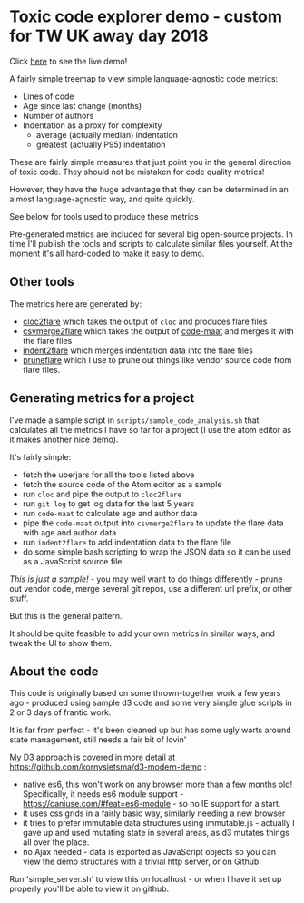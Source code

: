 # Toxic code explorer demo - custom for TW UK away day 2018

Click [here](https://kornysietsma.github.io/toxic-code-explorer-demo-twuk2018/index.html) to see the live demo!

A fairly simple treemap to view simple language-agnostic code metrics:

- Lines of code
- Age since last change (months)
- Number of authors
- Indentation as a proxy for complexity
    - average (actually median) indentation
    - greatest (actually P95) indentation

These are fairly simple measures that just point you in the general direction
of toxic code.  They should not be mistaken for code quality metrics!

However, they have the huge advantage that they can be determined in an almost
language-agnostic way, and quite quickly.

See below for tools used to produce these metrics

Pre-generated metrics are included for several big open-source projects. In time
I'll publish the tools and scripts to calculate similar files yourself.  At the
moment it's all hard-coded to make it easy to demo.

## Other tools

The metrics here are generated by:
* [cloc2flare](https://github.com/kornysietsma/cloc2flare/) which takes the output of `cloc` and produces flare files
* [csvmerge2flare](https://github.com/kornysietsma/csvmerge2flare/) which takes the output of [code-maat](https://github.com/adamtornhill/code-maat) and merges it with the flare files
* [indent2flare](https://github.com/kornysietsma/indent2flare/) which merges indentation data into the flare files
* [pruneflare](https://github.com/kornysietsma/pruneflare/) which I use to prune out things like vendor source code from flare files.

## Generating metrics for a project

I've made a sample script in `scripts/sample_code_analysis.sh` that calculates
all the metrics I have so far for a project (I use the atom editor as it
makes another nice demo).

It's fairly simple:
* fetch the uberjars for all the tools listed above
* fetch the source code of the Atom editor as a sample
* run `cloc` and pipe the output to `cloc2flare`
* run `git log` to get log data for the last 5 years
* run `code-maat` to calculate age and author data
* pipe the `code-maat` output into `csvmerge2flare` to update the flare data with age and author data
* run `indent2flare` to add indentation data to the flare file
* do some simple bash scripting to wrap the JSON data so it can be used as a JavaScript source file.

*This is just a sample!* - you may well want to do things differently - prune out vendor code,
merge several git repos, use a different url prefix, or other stuff.

But this is the general pattern.

It should be quite feasible to add your own metrics in similar ways, and tweak the UI to show them.

## About the code

This code is originally based on some thrown-together work a few years ago - produced using sample
d3 code and some very simple glue scripts in 2 or 3 days of frantic work.

It is far from perfect - it's been cleaned up but has some ugly warts around
state management, still needs a fair bit of lovin'

My D3 approach is covered in more detail at https://github.com/kornysietsma/d3-modern-demo :

- native es6, this won't work on any browser more than a few months old!
Specifically, it needs es6 module support - https://caniuse.com/#feat=es6-module - so no IE support for a start.
- it uses css grids in a fairly basic way, similarly needing a new browser
- it tries to prefer immutable data structures using immutable.js - actually I gave up
and used mutating state in several areas, as d3 mutates things all over the place.
- no Ajax needed - data is exported as JavaScript objects so you can view
the demo structures with a trivial http server, or on Github.

Run 'simple_server.sh' to view this on localhost - or when I have it set up
properly you'll be able to view it on github.
